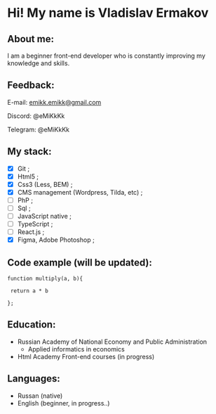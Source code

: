 # Hi! My name is Vladislav Ermakov

## About me: 

I am a beginner front-end developer who is constantly improving my knowledge and skills.

## Feedback:
E-mail: emikk.emikk@gmail.com

Discord: @eMiKkKk

Telegram: @eMiKkKk

## My stack: 

- [x] Git ;
- [x] Html5 ;
- [x] Css3 (Less, BEM) ;
- [x] CMS management (Wordpress, Tilda, etc) ;
- [ ] PhP ;
- [ ] Sql ;
- [ ] JavaScript native ;
- [ ] TypeScript ;
- [ ] React.js ;
- [x] Figma, Adobe Photoshop ;

## Code example (will be updated): 

```
function multiply(a, b){

 return a * b

};

```

## Education: 
- Russian Academy of National Economy and Public Administration
  - Аpplied informatics in economics
- Html Academy Front-end courses (in progress)

## Languages: 
- Russan (native)
- English (beginner, in progress..)

